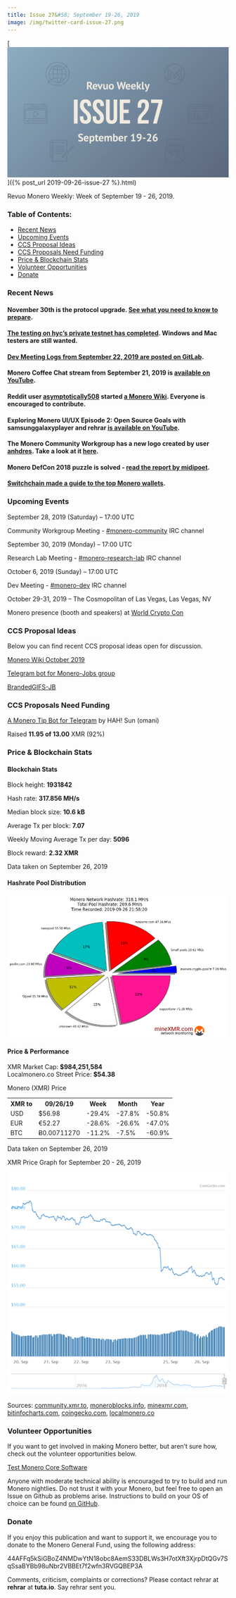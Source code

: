 ```yaml
---
title: Issue 27&#58; September 19-26, 2019
image: /img/twitter-card-issue-27.png
---
```

[<img src="/img/img-issue27.png" alt="Revuo Monero Weekly #27 Slide" class="img-lead">]({% post_url 2019-09-26-issue-27 %}.html)

<p class="text-lead">Revuo Monero Weekly: Week of September 19 - 26, 2019.</p>
<!--more-->

<h3>Table of Contents:</h3>
<ul class="contents">
    <li><a href="#news">Recent News</a></li>
    <li><a href="#events">Upcoming Events</a></li>
    <li><a href="#ideas">CCS Proposal Ideas</a></li>
    <li><a href="#proposals">CCS Proposals Need Funding</a></li>
    <li><a href="#stats">Price & Blockchain Stats</a></li>
    <li><a href="#volunteer">Volunteer Opportunities</a></li>
    <li><a href="#donate">Donate</a></li>
</ul>

<h3 id="news">Recent News</h3>

<div class="newsbyte">
    <h4>November 30th is the protocol upgrade. <a href="https://www.reddit.com/r/Monero/comments/d884zt/preliminary_information_thread_regarding_the/" target="_blank">See what you need to know to prepare</a>.
    </h4>
</div>

<div class="newsbyte">
    <h4><a href="https://www.reddit.com/r/Monero/comments/d9bbcv/randomx_testnet/" target="_blank">The testing on hyc’s private testnet has completed</a>. Windows and Mac testers are still wanted.
    </h4>
</div>

<div class="newsbyte">
    <h4><a href="https://repo.getmonero.org/monero-project/monero-site/blob/7a7ce8274b6b61d0ee930459fd71d08ba69cf138/_posts/2019-09-22-logs-for-the-dev-meeting-held-on-2019-09-22.md" target="_blank">Dev Meeting Logs from September 22, 2019 are posted on GitLab</a>.</h4>
</div>

<div class="newsbyte">
    <h4>Monero Coffee Chat stream from September 21, 2019 is <a href="https://youtu.be/1y0YeTLbYEc" target="_blank">available on YouTube</a>.</h4>
</div>

<div class="newsbyte">
    <h4>Reddit user <a href="https://old.reddit.com/user/asymptotically508" target="_blank">asymptotically508</a> started <a href="https://xmr.wiki/Main_Page" target="_blank">a Monero Wiki</a>. Everyone is encouraged to contribute.</h4>
</div>


<div class="newsbyte">
    <h4>Exploring Monero UI/UX Episode 2: Open Source Goals with samsunggalaxyplayer and rehrar <a href="https://youtu.be/5TVhSVV0jko" target="_blank">is available on YouTube</a>.</h4>
</div>

<div class="newsbyte">
    <h4>The Monero Community Workgroup has a new logo created by user <a href="https://www.reddit.com/user/anhdres" target="_blank">anhdres</a>. Take a look at it  <a href="https://www.reddit.com/r/Monero/comments/d6mafx/new_logo_for_the_monero_community_workgroup/" target="_blank">here</a>.
    </h4>
</div>

<div class="newsbyte">
    <h4>Monero DefCon 2018 puzzle is solved - <a href="https://www.reddit.com/r/Monero/comments/d7dpzw/solved_monero_defcon_2018_puzzle/" target="_blank">read the report by midipoet</a>.</h4>
</div>

<div class="newsbyte">
    <h4><a href="https://www.switchain.com/blog/best-monero-wallets-top-8-monero-wallets-2019/" target="_blank">Switchchain made a guide to the top Monero wallets</a>.</h4>
</div>

<h3 id="events">Upcoming Events</h3>

<div class="event">
    <p class="date" markdown="1">September 28, 2019 (Saturday) – 17:00 UTC</p>
    <p markdown="1">Community Workgroup Meeting - <a href="irc://chat.freenode.net/#monero-community" target="_blank">#monero-community</a> IRC channel</p>
</div>

<div class="event">
    <p class="date" markdown="1">September 30, 2019 (Monday) – 17:00 UTC</p>
    <p markdown="1">Research Lab Meeting - <a href="irc://chat.freenode.net/#monero-research-lab" target="_blank">#monero-research-lab</a> IRC channel</p>
</div>

<div class="event">
    <p class="date" markdown="1">October 6, 2019 (Sunday) – 17:00 UTC</p>
    <p markdown="1">Dev Meeting - <a href="irc://chat.freenode.net/#monero-dev" target="_blank">#monero-dev</a> IRC channel</p>
</div>

<div class="event">
    <p class="date" markdown="1">October 29-31, 2019 – The Cosmopolitan of Las Vegas, Las Vegas, NV</p>
    <p markdown="1">Monero presence (booth and speakers) at <a href="https://worldcryptocon.com/" target="_blank">World Crypto Con</a></p>
</div>



<h3 id="ideas">CCS Proposal Ideas</h3>

<p>Below you can find recent CCS proposal ideas open for discussion.</p>

<div class="proposal">
<p><a href="https://repo.getmonero.org/monero-project/ccs-proposals/merge_requests/98" target="_blank">Monero Wiki October 2019</a></p>
</div>

<div class="proposal">
<p><a href="https://repo.getmonero.org/monero-project/ccs-proposals/merge_requests/91" target="_blank">Telegram bot for Monero-Jobs group</a></p>
</div>

<div class="proposal">
<p><a href="https://repo.getmonero.org/monero-project/ccs-proposals/merge_requests/88" target="_blank">BrandedGIFS-JB</a></p>
</div>

<h3 id="proposals">CCS Proposals Need Funding</h3>

<div class="proposal">
    <p><a href="https://ccs.getmonero.org/proposals/monero-tip-bot.html" target="_blank">A Monero Tip Bot for Telegram</a> by HAH! Sun (omani)</p>
    <p>Raised <b>11.95 of 13.00</b> XMR (92%)</p>
</div>

<h3 id="stats">Price & Blockchain Stats</h3>

<h4 class="stat">Blockchain Stats</h4>

<div class="bcstats">
    <p>Block height: <b>1931842</b></p>
    <p>Hash rate: <b>317.856 MH/s</b></p>
    <p>Median block size: <b>10.6 kB</b></p>
    <p>Average Tx per block: <b>7.07</b></p>
    <p>Weekly Moving Average Tx per day: <b>5096</b></p>
    <p>Block reward: <b>2.32 XMR</b></p>
</div>
<p class="note">Data taken on September 26, 2019</p>

<h4 class="stat">Hashrate Pool Distribution</h4>
<p><img src="/img/hashrate-pool-distribution-0926.png" alt="Hashrate Pool Distribution Pie Chart"/></p>

<h4 class="stat">Price & Performance</h4>

<div class="price-intro">XMR Market Cap: <b>$984,251,584</b><br>Localmonero.co Street Price: <b>$54.38</b></div>

<p class="table-title">Monero (XMR) Price</p>
<table class="price-table">
  <tr class="row1">
    <th>XMR to</th>
    <th>09/26/19</th>
    <th>Week</th>
    <th>Month</th>
    <th>Year</th>
  </tr>
  <tr>
    <td data-th="XMR to">USD</td>
    <td data-th="09/26/19">$56.98</td>
    <td data-th="Week" class="red">-29.4%</td>
    <td data-th="Month" class="red">-27.8%</td>
    <td data-th="Year" class="red">-50.8%</td>
  </tr>
  <tr class="row3">
    <td data-th="XMR to">EUR</td>
    <td data-th="09/26/19">€52.27</td>
    <td data-th="Week" class="red">-28.6%</td>
    <td data-th="Month" class="red">-26.6%</td>
    <td data-th="Year" class="red">-47.0%</td>
  </tr>
  <tr>
    <td data-th="XMR to">BTC</td>
    <td data-th="09/26/19">Ƀ0.00711270</td>
    <td data-th="Week" class="red">-11.2%</td>
    <td data-th="Month" class="red">-7.5%</td>
    <td data-th="Year" class="red">-60.9%</td>
  </tr>
</table>
<p class="note">Data taken on September 26, 2019</p>

<p class="table-title">XMR Price Graph for September 20 - 26, 2019</p>

![XMR Price Graph 09/20/19-09/26/19](/img/weekly-chart-0926.png "XMR Price Graph 09/20/19-09/26/19") 

Sources: <a href="https://community.xmr.to/explorer/mainnet/" target="_blank">community.xmr.to</a>, <a href="https://moneroblocks.info/stats/transaction-stats" target="_blank">moneroblocks.info</a>, <a href="https://minexmr.com/pools.html" target="_blank">minexmr.com</a>, <a href="https://bitinfocharts.com/monero/" target="_blank">bitinfocharts.com</a>, <a href="https://www.coingecko.com/" target="_blank">coingecko.com</a>, <a href="https://localmonero.co/" target="_blank">localmonero.co</a>

<h3 id="volunteer">Volunteer Opportunities</h3>

<p>If you want to get involved in making Monero better, but aren’t sure how, check out the volunteer opportunities below.</p>

<div class="newsbyte">
    <p class="date"><a href="https://github.com/monero-project/monero" target="_blank">Test Monero Core Software</a></p>
    <p>Anyone with moderate technical ability is encouraged to try to build and run Monero nightlies. Do not trust it with your Monero, but feel free to open an Issue on Github as problems arise. Instructions to build on your OS of choice can be found <a href="https://github.com/monero-project/monero#compiling-monero-from-source" target="_blank">on GitHub</a>. </p>
</div>

<h3 id="donate">Donate</h3>

<p markdown="1">If you enjoy this publication and want to support it, we encourage you to donate to the Monero General Fund, using the following address:</p>

<p class="address" markdown="1">44AFFq5kSiGBoZ4NMDwYtN18obc8AemS33DBLWs3H7otXft3XjrpDtQGv7SqSsaBYBb98uNbr2VBBEt7f2wfn3RVGQBEP3A</p>

<!--p><a href="monero:44AFFq5kSiGBoZ4NMDwYtN18obc8AemS33DBLWs3H7otXft3XjrpDtQGv7SqSsaBYBb98uNbr2VBBEt7f2wfn3RVGQBEP3A" class="qr"><img src="/img/donate-monero.png"></a></p-->

Comments, criticism, complaints or corrections? Please contact rehrar at **rehrar** at **tuta.io**. Say rehrar sent you.